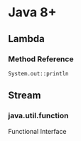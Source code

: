 # Java 8+

## Lambda

### Method Reference

```text
System.out::println
```

## Stream

### java.util.function

Functional Interface


